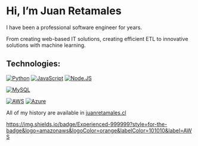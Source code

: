 # Hi, I’m Juan Retamales

I have been a professional software engineer for years.

From creating web-based IT solutions, creating efficient ETL to innovative solutions with machine learning.

## Technologies:
[![Python](https://img.shields.io/badge/Developer-999999?style=for-the-badge&logo=python&logoColor=green&labelColor=101010&label=Python)]()
[![JavaScript](https://img.shields.io/badge/JavaScript-F7DF1E?style=for-the-badge&logo=javascript&logoColor=white&labelColor=101010)]()
[![Node.JS](https://img.shields.io/badge/Node.JS-339933?style=for-the-badge&logo=node.js&logoColor=white&labelColor=101010)]()


[![MySQL](https://img.shields.io/badge/MySQL-4479A1?style=for-the-badge&logo=mysql&logoColor=white&labelColor=101010)]()

[![AWS](https://img.shields.io/badge/Experienced-999999?style=for-the-badge&logo=amazonaws&logoColor=orange&labelColor=101010&label=AWS)]()
[![Azure](https://img.shields.io/badge/Experienced-999999?style=for-the-badge&logo=microsoftazure&logoColor=cyan&labelColor=101010&label=Azure)]()

All of my history are available in [juanretamales.cl](https://juanretamales.cl/)

https://img.shields.io/badge/Experienced-999999?style=for-the-badge&logo=amazonaws&logoColor=orange&labelColor=101010&label=AWS
